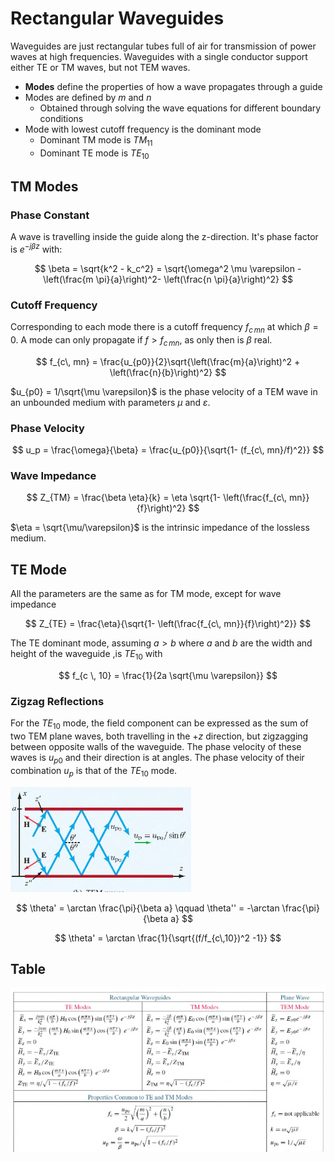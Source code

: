# Rectangular Waveguides

Waveguides are just rectangular tubes full of air for transmission of power waves at high frequencies. Waveguides with a single conductor support either TE or TM waves, but not TEM waves.

- **Modes** define the properties of how a wave propagates through a guide
- Modes are defined by $m$ and $n$
  - Obtained through solving the wave equations for different boundary conditions
- Mode with lowest cutoff frequency is the dominant mode
  - Dominant TM mode is $TM_{11}$
  - Dominant TE mode is $TE_{10}$

## TM Modes

### Phase Constant

A wave is travelling inside the guide along the z-direction. It's phase factor is $e^{-j\beta z}$ with:

$$
\beta = \sqrt{k^2 - k_c^2} = \sqrt{\omega^2 \mu \varepsilon - \left(\frac{m \pi}{a}\right)^2-  \left(\frac{n \pi}{a}\right)^2}
$$

### Cutoff Frequency

Corresponding to each mode there is a cutoff frequency $f_{c\, mn}$ at which $\beta = 0$. A mode can only propagate if $f > f_{c\, mn}$, as only then is $\beta$ real.

$$
f_{c\, mn} = \frac{u_{p0}}{2}\sqrt{\left(\frac{m}{a}\right)^2 + \left(\frac{n}{b}\right)^2}
$$

$u_{p0} = 1/\sqrt{\mu \varepsilon}$ is the phase velocity of a TEM wave in an unbounded medium with parameters $\mu$ and $\varepsilon$.

### Phase Velocity

$$
u_p = \frac{\omega}{\beta} = \frac{u_{p0}}{\sqrt{1- (f_{c\, mn}/f)^2}}
$$

### Wave Impedance

$$
Z_{TM} = \frac{\beta \eta}{k} = \eta \sqrt{1- \left(\frac{f_{c\, mn}}{f}\right)^2}
$$

$\eta = \sqrt{\mu/\varepsilon}$ is the intrinsic impedance of the lossless medium.

## TE Mode

All the parameters are the same as for TM mode, except for wave impedance

$$
Z_{TE} = \frac{\eta}{\sqrt{1- \left(\frac{f_{c\, mn}}{f}\right)^2}}
$$

The TE dominant mode, assuming $a>b$ where $a$ and $b$ are the width and height of the waveguide ,is $TE_{10}$ with

$$
f_{c \, 10} = \frac{1}{2a \sqrt{\mu \varepsilon}}
$$

### Zigzag Reflections

For the $TE_{10}$ mode, the field component can be expressed as the sum of two TEM plane waves, both travelling in the $+z$ direction, but zigzagging between opposite walls of the waveguide. The phase velocity of these waves is $u_{p0}$ and their direction is at angles. The phase velocity of their combination $u_p$ is that of the $TE_{10}$ mode.

![](./img/zigzag.png)

$$
\theta' = \arctan \frac{\pi}{\beta a} \qquad \theta'' = -\arctan \frac{\pi}{\beta a}
$$

$$
\theta' = \arctan \frac{1}{\sqrt{(f/f_{c\,10})^2 -1}}
$$

## Table

![](./img/modes-table.png)
